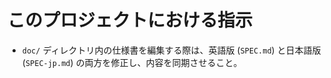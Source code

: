 # このプロジェクトにおける指示

- `doc/` ディレクトリ内の仕様書を編集する際は、英語版 (`SPEC.md`) と日本語版 (`SPEC-jp.md`) の両方を修正し、内容を同期させること。
